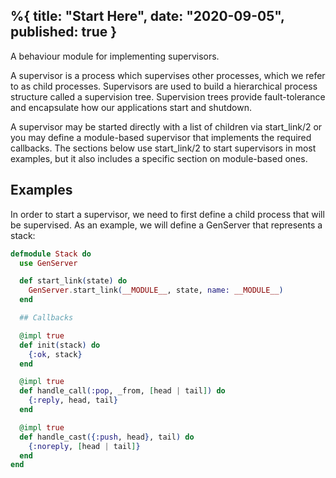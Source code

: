 %{
    title: "Start Here",
    date: "2020-09-05",
    published: true
}
---

A behaviour module for implementing supervisors.

A supervisor is a process which supervises other processes, which we refer to as child processes. Supervisors are used to build a hierarchical process structure called a supervision tree. Supervision trees provide fault-tolerance and encapsulate how our applications start and shutdown.

A supervisor may be started directly with a list of children via start_link/2 or you may define a module-based supervisor that implements the required callbacks. The sections below use start_link/2 to start supervisors in most examples, but it also includes a specific section on module-based ones.

## Examples
In order to start a supervisor, we need to first define a child process that will be supervised. As an example, we will define a GenServer that represents a stack:

```elixir
defmodule Stack do
  use GenServer

  def start_link(state) do
    GenServer.start_link(__MODULE__, state, name: __MODULE__)
  end

  ## Callbacks

  @impl true
  def init(stack) do
    {:ok, stack}
  end

  @impl true
  def handle_call(:pop, _from, [head | tail]) do
    {:reply, head, tail}
  end

  @impl true
  def handle_cast({:push, head}, tail) do
    {:noreply, [head | tail]}
  end
end
```